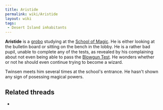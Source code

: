 ```yaml
---
title: Aristide
permalink: wiki/Aristide
layout: wiki
tags:
 - Desert Island inhabitants
---
```


**Aristide** is a [grobo](grobo "wikilink") studying at the [School of
Magic](School_of_Magic "wikilink"). He is either looking at the bulletin
board or sitting on the bench in the lobby. He is a rather bad pupil,
unable to complete any of the tests, as revealed by his complaining
about not even being able to pass the [Blowgun
Test](Blowgun_Test "wikilink"). He wonders whether or not he should even
continue trying to become a wizard.

Twinsen meets him several times at the school's entrance. He hasn't
shown any sign of posessing magical powers.

## Related threads

- 
